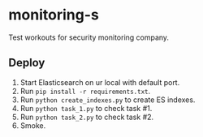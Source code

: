 # monitoring-s
Test workouts for security monitoring company.

## Deploy

1. Start Elasticsearch on ur local with default port. 
2. Run `pip install -r requirements.txt`.
3. Run `python create_indexes.py` to create ES indexes.
4. Run `python task_1.py` to check task #1.
5. Run `python task_2.py` to check task #2.
6. Smoke.
